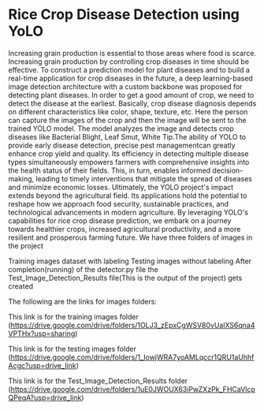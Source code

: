 # Rice Crop Disease Detection using YoLO

Increasing grain production is essential to those areas where food is scarce.
Increasing grain production by controlling crop diseases in time should be effective. 
To construct a prediction model for plant diseases and to build a real-time application for crop diseases in the future, a deep learning-based image detection architecture with a custom backbone was proposed for detecting plant diseases.
In order to get a good amount of crop, we need to detect the disease at the earliest.
Basically, crop disease diagnosis depends on different characteristics like color, shape, texture, etc. Here the person can capture the images of the crop and then the image will be sent to the trained YOLO model. 
The model analyzes the image and detects crop diseases like  Bacterial Blight, Leaf Smut, White Tip.The ability of YOLO to provide early disease detection, precise pest managementcan greatly enhance crop yield and quality. 
Its efficiency in detecting multiple disease types simultaneously empowers farmers with comprehensive insights into the health status of their fields. 
This, in turn, enables informed decision-making, leading to timely interventions that mitigate the spread of diseases and minimize economic losses.
Ultimately, the YOLO project's impact extends beyond the agricultural field. 
Its applications hold the potential to reshape how we approach food security, sustainable practices, and technological advancements in modern agriculture. 
By leveraging YOLO's capabilities for rice crop disease prediction, we embark on a journey towards healthier crops, increased agricultural productivity, and a more resilient and prosperous farming future.
We have three folders of images in the project

Training images dataset with labeling 
Testing images without labeling
After completion(running) of the detector.py file the Test_Image_Detection_Results file(This is the output of the project) gets created

The following are the links for images folders:

This link is for the training images folder (https://drive.google.com/drive/folders/1OLJ3_zEpxCgWSV80vUalXS6qna4VPTHx?usp=sharing)

This link is for the testing images folder (https://drive.google.com/drive/folders/1_IowjWRA7yoAMLqccr1QRU1aUhhfAcgc?usp=drive_link)

This link is for the Test_Image_Detection_Results folder (https://drive.google.com/drive/folders/1uE0JWOUX63iPwZXzPk_FHCaVlcpQPeqA?usp=drive_link)
